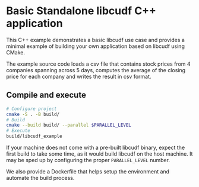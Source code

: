 # Basic Standalone libcudf C++ application

This C++ example demonstrates a basic libcudf use case and provides a minimal
example of building your own application based on libcudf using CMake.

The example source code loads a csv file that contains stock prices from 4
companies spanning across 5 days, computes the average of the closing price
for each company and writes the result in csv format.

## Compile and execute

```bash
# Configure project
cmake -S . -B build/
# Build
cmake --build build/ --parallel $PARALLEL_LEVEL
# Execute
build/libcudf_example
```

If your machine does not come with a pre-built libcudf binary, expect the
first build to take some time, as it would build libcudf on the host machine.
It may be sped up by configuring the proper `PARALLEL_LEVEL` number.

We also provide a Dockerfile that helps setup the environment and automate
the build process.
